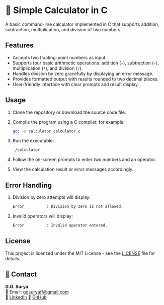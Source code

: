 # 🔢 Simple Calculator in C

A basic command-line calculator implemented in C that supports addition, subtraction, multiplication, and division of two numbers.

## Features

- Accepts two floating-point numbers as input.
- Supports four basic arithmetic operations: addition (`+`), subtraction (`-`), multiplication (`*`), and division (`/`).
- Handles division by zero gracefully by displaying an error message.
- Provides formatted output with results rounded to two decimal places.
- User-friendly interface with clear prompts and result display.

## Usage

1. Clone the repository or download the source code file.

2. Compile the program using a C compiler, for example:
   ```bash
   gcc -o calculator calculator.c
3. Run the executable:
   ```bash
   ./calculator
4. Follow the on-screen prompts to enter two numbers and an operator.
5. View the calculation result or error messages accordingly.

## Error Handling

1. Division by zero attempts will display:
   ```bash
   Error          : Division by zero is not allowed.
2. Invalid operators will display:
   ```bash
   Error          : Invalid operator entered.
   
## License

This project is licensed under the MIT License - see the [LICENSE](https://github.com/ggsurya/C-Projects/blob/main/LICENSE) file for details.

## 📩 Contact

**G.G. Surya**  
📧 Email: ggsuryaff@gmail.com  
🔗 [LinkedIn](https://www.linkedin.com/in/g-g-surya-5aa9312b4)
🔗 [GitHub](https://github.com/ggsurya)
